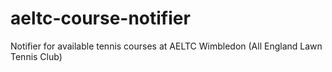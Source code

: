 # aeltc-course-notifier
Notifier for available tennis courses at AELTC Wimbledon (All England Lawn Tennis Club)
